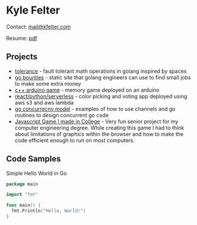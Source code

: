 # Kyle Felter

Contact: mail@kfelter.com

Resume: [pdf](/resume.pdf)

## Projects
* [tolerance](https://github.com/felts94/tolerance) - fault tolerant math operations in golang inspired by spacex
* [go bounties](https://gobounties.dev) - static site that golang engineers can use to find small jobs to make some extra money
* [c++ arduino game](https://github.com/felts94/ard-memory-game) - memory game deployed on an arduino
* [react/python/serverless](https://github.com/felts94/CoreColor) - color picking and voting app deployed using aws s3 and aws lambda
* [go concurrecny model](https://github.com/felts94/go_concurrency_example) - examples of how to use channels and go routines to design concurrent go code
* [Javascript Game I made in College](https://filebox.ece.vt.edu/~mhsiao/video_game/proj2016/kyle_felter.html) - Very fun senior project for my computer engineering degree. While creating this game I had to think about limitations of graphics within the browser and how to make the code efficient enough to run on most computers.

## Code Samples

Simple Hello World in Go

```go
package main

import "fmt"

func main() {
  fmt.Println("Hello, World!")
}
```
